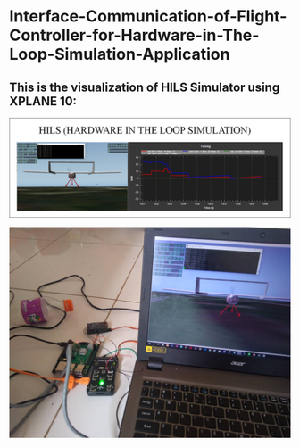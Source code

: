 # Interface-Communication-of-Flight-Controller-for-Hardware-in-The-Loop-Simulation-Application

## This is the visualization of HILS Simulator using XPLANE 10:

![Image of Yaktocat](https://github.com/aguspray001/Interface-Communication-of-Flight-Controller-for-Hardware-in-The-Loop-Simulation-Application/blob/master/HILS.png)

![Image of Yaktocat](https://github.com/aguspray001/Interface-Communication-of-Flight-Controller-for-Hardware-in-The-Loop-Simulation-Application/blob/master/pengujian%20pengiriman%20aktuator%20serial.jpg)
